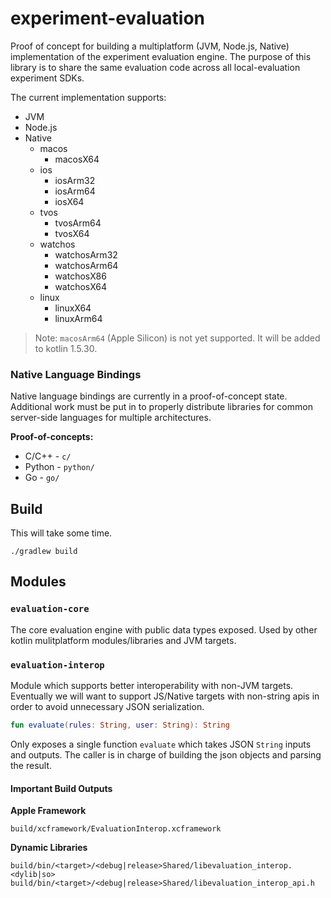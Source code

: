 # experiment-evaluation

Proof of concept for building a multiplatform (JVM, Node.js, Native) implementation of the experiment evaluation engine.
The purpose of this library is to share the same evaluation code across all local-evaluation experiment SDKs.

The current implementation supports:
* JVM
* Node.js
* Native
  * macos
    * macosX64
  * ios
    * iosArm32
    * iosArm64
    * iosX64
  * tvos
    * tvosArm64
    * tvosX64
  * watchos
    * watchosArm32
    * watchosArm64
    * watchosX86
    * watchosX64
  * linux
    * linuxX64
    * linuxArm64
  
> Note: `macosArm64` (Apple Silicon) is not yet supported. It will be added to kotlin 1.5.30.

### Native Language Bindings

Native language bindings are currently in a proof-of-concept state. Additional work must be put in to properly 
distribute libraries for common server-side languages for multiple architectures.

**Proof-of-concepts:**

* C/C++ - `c/`
* Python - `python/`
* Go - `go/`

## Build

This will take some time.

```
./gradlew build
```

## Modules

### `evaluation-core`

The core evaluation engine with public data types exposed. Used by other kotlin mulitplatform modules/libraries and JVM
targets.

### `evaluation-interop`

Module which supports better interoperability with non-JVM targets. Eventually we will want to support JS/Native 
targets with non-string apis in order to avoid unnecessary JSON serialization.

```kotlin
fun evaluate(rules: String, user: String): String
```

Only exposes a single function `evaluate` which takes JSON `String` inputs and outputs. The caller is in charge of 
building the json objects and parsing the result.

#### Important Build Outputs

**Apple Framework**

```
build/xcframework/EvaluationInterop.xcframework
```

**Dynamic Libraries**

```
build/bin/<target>/<debug|release>Shared/libevaluation_interop.<dylib|so>
build/bin/<target>/<debug|release>Shared/libevaluation_interop_api.h
```

